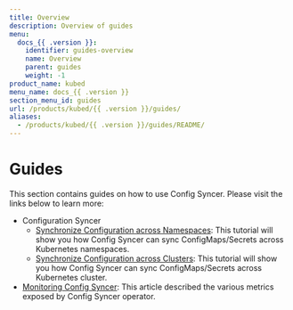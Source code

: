 ```yaml
---
title: Overview
description: Overview of guides
menu:
  docs_{{ .version }}:
    identifier: guides-overview
    name: Overview
    parent: guides
    weight: -1
product_name: kubed
menu_name: docs_{{ .version }}
section_menu_id: guides
url: /products/kubed/{{ .version }}/guides/
aliases:
  - /products/kubed/{{ .version }}/guides/README/
---
```


# Guides

This section contains guides on how to use Config Syncer. Please visit the links below to learn more:

- Configuration Syncer
  - [Synchronize Configuration across Namespaces](/docs/guides/config-syncer/intra-cluster.md): This tutorial will show you how Config Syncer can sync ConfigMaps/Secrets across Kubernetes namespaces.
  - [Synchronize Configuration across Clusters](/docs/guides/config-syncer/inter-cluster.md): This tutorial will show you how Config Syncer can sync ConfigMaps/Secrets across Kubernetes cluster.
- [Monitoring Config Syncer](/docs/guides/monitoring.md): This article described the various metrics exposed by Config Syncer operator.
